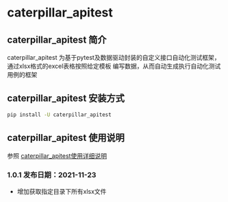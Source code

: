 # caterpillar_apitest
## caterpillar_apitest 简介
caterpillar_apitest 为基于pytest及数据驱动封装的自定义接口自动化测试框架，通过xlsx格式的excel表格按照给定模板
编写数据，从而自动生成执行自动化测试用例的框架

## caterpillar_apitest 安装方式
```bash
pip install -U caterpillar_apitest
```

## caterpillar_apitest 使用说明
参照 [caterpillar_apitest使用详细说明]()


### 1.0.1  发布日期：2021-11-23
* 增加获取指定目录下所有xlsx文件